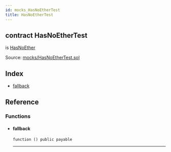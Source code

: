 ```yaml
---
id: mocks_HasNoEtherTest
title: HasNoEtherTest
---
```


<div class="contract-doc"><div class="contract"><h2 class="contract-header"><span class="contract-kind">contract</span> HasNoEtherTest</h2><p class="base-contracts"><span>is</span> <a href="ownership_HasNoEther.html">HasNoEther</a></p><div class="source">Source: <a href="https://github.com/OpenZeppelin/zeppelin-solidity/blob/v1.10.0/contracts/mocks/HasNoEtherTest.sol" target="_blank">mocks/HasNoEtherTest.sol</a></div></div><div class="index"><h2>Index</h2><ul><li><a href="mocks_HasNoEtherTest.html#">fallback</a></li></ul></div><div class="reference"><h2>Reference</h2><div class="functions"><h3>Functions</h3><ul><li><div class="item function"><span id="fallback" class="anchor-marker"></span><h4 class="name">fallback</h4><div class="body"><code class="signature">function <strong></strong><span>() </span><span>public </span><span>payable </span></code><hr/></div></div></li></ul></div></div></div>
